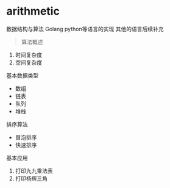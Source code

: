 # arithmetic
数据结构与算法  Golang python等语言的实现
其他的语言后续补充

> 算法概述
1. 时间复杂度
2. 空间复杂度

基本数据类型

* 数组
* 链表
* 队列
* 堆栈




排序算法
  * 冒泡排序
  * 快速排序
  
 
基本应用
1. 打印九九乘法表
2. 打印杨辉三角 
 
  
  

